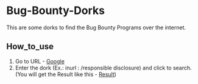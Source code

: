 Bug-Bounty-Dorks
===================
This are some dorks to find the Bug Bounty Programs over the internet.
## How_to_use ##
1. Go to URL - [Google](https://www.goolge.com/)
2. Enter the dork (Ex.: inurl : /responsible disclosure) and click to search. (You will get the Result like this - [Result](https://www.google.com/search?sxsrf=ALeKk00CVvHbCUVQC8oHoF6Pok1tKgFXOA%3A1590033851569&source=hp&ei=u_3FXqW5IPuprtoP2uKC0AE&q=inurl+%3A+%2Fresponsible+disclosure%27&oq=inurl+%3A+%2Fresponsible+disclosure%27&gs_lcp=CgZwc3ktYWIQAzICCAAyBggAEBYQHjIGCAAQFhAeMgYIABAWEB4yBggAEBYQHjIGCAAQFhAeMgYIABAWEB4yBggAEBYQHjIGCAAQFhAeUJcEWIgKYNoKaABwAHgAgAHSAYgB0gGSAQMyLTGYAQCgAQKgAQGqAQdnd3Mtd2l6&sclient=psy-ab&ved=0ahUKEwjlgpvXicTpAhX7lEsFHVqxABoQ4dUDCAc&uact=5))
